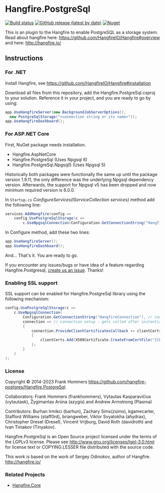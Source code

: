 # Hangfire.PostgreSql

[![Build status](https://github.com/hangfire-postgres/Hangfire.PostgreSql/actions/workflows/pack.yml/badge.svg)](https://github.com/hangfire-postgres/Hangfire.PostgreSql/actions/workflows/pack.yml) [![GitHub release (latest by date)](https://img.shields.io/github/v/release/hangfire-postgres/Hangfire.PostgreSql?label=Release)](https://github.com/hangfire-postgres/Hangfire.PostgreSql/releases/latest) [![Nuget](https://img.shields.io/nuget/v/Hangfire.PostgreSql?label=NuGet)](https://www.nuget.org/packages/Hangfire.PostgreSql)

This is an plugin to the Hangfire to enable PostgreSQL as a storage system.
Read about hangfire here: https://github.com/HangfireIO/Hangfire#overview
and here: http://hangfire.io/

## Instructions

### For .NET

Install Hangfire, see https://github.com/HangfireIO/Hangfire#installation

Download all files from this repository, add the Hangfire.PostgreSql.csproj to your solution.
Reference it in your project, and you are ready to go by using:

```csharp
app.UseHangfireServer(new BackgroundJobServerOptions(),
  new PostgreSqlStorage("<connection string or its name>"));
app.UseHangfireDashboard();
```

### For ASP.NET Core

First, NuGet package needs installation.

- Hangfire.AspNetCore
- Hangfire.PostgreSql (Uses Npgsql 6)
- Hangfire.PostgreSql.Npgsql5 (Uses Npgsql 5)

Historically both packages were functionally the same up until the package version 1.9.11, the only difference was the underlying Npgsql dependency version. Afterwards, the support for Npgsql v5 has been dropped and now minimum required version is 6.0.0.

In `Startup.cs` _ConfigureServices(IServiceCollection services)_ method add the following line:

```csharp
services.AddHangfire(config =>
    config.UsePostgreSqlStorage(c =>
        c.UseNpgsqlConnection(Configuration.GetConnectionString("HangfireConnection"))));
```

In Configure method, add these two lines:

```csharp
app.UseHangfireServer();
app.UseHangfireDashboard();
```

And... That's it. You are ready to go.

If you encounter any issues/bugs or have idea of a feature regarding Hangfire.Postgresql, [create us an issue](https://github.com/hangfire-postgres/Hangfire.PostgreSql/issues/new). Thanks!

### Enabling SSL support

SSL support can be enabled for Hangfire.PostgreSql library using the following mechanism:

```csharp
config.UsePostgreSqlStorage(c =>
    c.UseNpgsqlConnection(
        Configuration.GetConnectionString("HangfireConnection"), // connection string,
        connection => // connection setup - gets called after instantiating the connection and before any calls to DB are made
        {
            connection.ProvideClientCertificatesCallback += clientCerts =>
            {
                clientCerts.Add(X509Certificate.CreateFromCertFile("[CERT_FILENAME]"));
            };
        }
    )
);
```

### License

Copyright © 2014-2023 Frank Hommers https://github.com/hangfire-postgres/Hangfire.PostgreSql.

Collaborators:
Frank Hommers (frankhommers), Vytautas Kasparavičius (vytautask), Žygimantas Arūna (azygis) and Andrew Armstrong (Plasma)

Contributors:
Burhan Irmikci (barhun), Zachary Sims(zsims), kgamecarter, Stafford Williams (staff0rd), briangweber, Viktor Svyatokha (ahydrax), Christopher Dresel (Dresel), Vincent Vrijburg, David Roth (davidroth) and Ivan Tiniakov (Tinyakov).

Hangfire.PostgreSql is an Open Source project licensed under the terms of the LGPLv3 license. Please see http://www.gnu.org/licenses/lgpl-3.0.html for license text or COPYING.LESSER file distributed with the source code.

This work is based on the work of Sergey Odinokov, author of Hangfire. <http://hangfire.io/>

### Related Projects

- [Hangfire.Core](https://github.com/HangfireIO/Hangfire)
